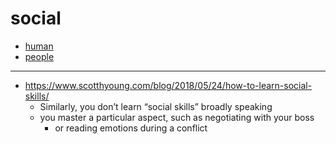 # social

-   [human](human)
-   [people](people)

---

-   https://www.scotthyoung.com/blog/2018/05/24/how-to-learn-social-skills/
    -   Similarly, you don’t learn “social skills” broadly speaking
    -   you master a particular aspect, such as negotiating with your boss
        -   or reading emotions during a conflict
